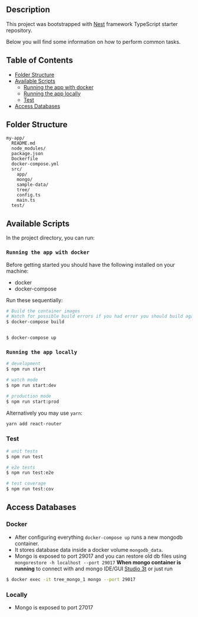 ## Description

This project was bootstrapped with [Nest](https://github.com/nestjs/nest) framework TypeScript starter repository.

Below you will find some information on how to perform common tasks.<br>

## Table of Contents
- [Folder Structure](#folder-structure)
- [Available Scripts](#available-scripts)
  - [Running the app with docker](#npm-start)
  - [Running the app locally](#npm-start)
  - [Test](#npm-test)
- [Access Databases](#access-databases)

 

 ## Folder Structure

```
my-app/
  README.md
  node_modules/
  package.json
  Dockerfile
  docker-compose.yml
  src/
    app/
    mongo/
    sample-data/
    tree/
    config.ts
    main.ts
  test/
```

## Available Scripts

In the project directory, you can run:


### `Running the app with docker`

Before getting started you should have the following installed on your machine:  
  - docker
  - docker-compose

Run these sequentially:
```bash
# Build the container images 
# Watch for possible build errors if you had error you should build again  
$ docker-compose build


$ docker-compose up
```

### `Running the app locally`


```bash
# development
$ npm run start

# watch mode
$ npm run start:dev

# production mode
$ npm run start:prod
```
Alternatively you may use `yarn`:

```sh
yarn add react-router
```

### Test

```bash
# unit tests
$ npm run test

# e2e tests
$ npm run test:e2e

# test coverage
$ npm run test:cov
```


## Access Databases
 
  ### Docker
  - After configuring everything `docker-compose up` runs a new mongodb container.
  - It stores database data inside a docker volume `mongodb_data`.
  - Mongo is exposed to port 29017 and you can restore old db files using `mongorestore -h localhost --port 29017` __When mongo container is running__  to connect with and mongo IDE/GUI  [Studio 3t](https://studio3t.com) or just run
  ```bash
  $ docker exec -it tree_mongo_1 mongo --port 29017
  ```
  ### Locally
  - Mongo is exposed to port 27017
